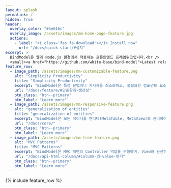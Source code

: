 ```yaml
---
layout: splash
permalink: /
hidden: true
header:
  overlay_color: "#5e616c"
  overlay_image: /assets/images/mm-home-page-feature.jpg
  actions:
    - label: "<i class='fas fa-download'></i> Install now"
      url: "/docs/quick-start/#설치"
excerpt: >
  BindModel은 웹과 Node.js 환경에서 작동하는 프론트엔드 프레임워크입니다.<br />
  <small><a href="https://github.com/white-base/bind-model">Latest release v1.0.1</a></small>
feature_row:
  - image_path: /assets/images/mm-customizable-feature.png
    alt: "Simplicity Productivity"
    title: "Simplicity Productivity"
    excerpt: "BindModel은 특정 문법이나 지시자를 최소화하고, 불필요한 컴포넌트 요소를 배제하여 코드의 직관성을 높였습니다. 프로젝트에서 사용빈도를 토대로 설계하여 사용자에게 단순함과 높은 생산성을 제공합니다."
    url: "/docs/feature/#단순함과-생산성"
    btn_class: "btn--primary"
    btn_label: "Learn more"
  - image_path: /assets/images/mm-responsive-feature.png
    alt: "generalization of entities"
    title: "generalization of entities"
    excerpt: "BindModel은 모든 데이터를 엔티티(MetaTable, MetaView)로 관리하여 구조화된 데이터 처리를 지원합니다. 이를 통해 데이터 관리를 일관되고 효율적으로 수행할 수 있습니다."
    url: "/docs/core/"
    btn_class: "btn--primary" 
    btn_label: "Learn more"
  - image_path: /assets/images/mm-free-feature.png
    alt: "MVC Patterns"
    title: "MVC Patterns"
    excerpt: "BindModel은 MVC 패턴의 Controller 역할을 수행하며, View와 완전히 분리되어 있어 화면의 교체와 관리가 매우 용이합니다."
    url: "/docs/api-html-column/#column-의-value-얻기"
    btn_class: "btn--primary"
    btn_label: "Learn more"         
---
```


{% include feature_row %}
<!-- 
![image-left](/assets/images/image-alignment-150x150.jpg){: .align-left} The rest of this paragraph is filler for the sake of seeing the text wrap around the 150×150 image, which is **left aligned**. There should be plenty of room above, below, and to the right of the image. Just look at him there --- Hey guy! Way to rock that left side. I don't care what the right aligned image says, you look great. Don't let anyone else tell you differently. -->
